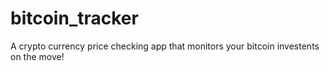 # bitcoin_tracker

 A crypto currency price checking app that monitors your bitcoin investents on the move!

